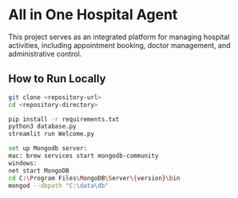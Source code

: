 # All in One Hospital Agent

This project serves as an integrated platform for managing hospital activities, including appointment booking, doctor management, and administrative control.

## How to Run Locally

```bash
git clone <repository-url>
cd <repository-directory>

pip install -r requirements.txt
python3 database.py
streamlit run Welcome.py

set up Mongodb server:
mac: brew services start mongodb-community
windows:
net start MongoDB
cd C:\Program Files\MongoDB\Server\{version}\bin
mongod --dbpath "C:\data\db"



